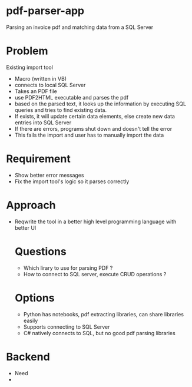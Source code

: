# pdf-parser-app
Parsing an invoice pdf and matching data from a SQL Server

# Problem
Existing import tool
- Macro (written in VB)
- connects to local SQL Server
- Takes an PDF file
- use PDF2HTML executable and parses the pdf
- based on the parsed text, it looks up the information by executing SQL queries and tries to find existing data.
- If exists, it will update certain data elements, else create new data entries into SQL Server
- If there are errors, programs shut down and doesn't tell the error
- This fails the import and user has to manually import the data

# Requirement
- Show better error messages
- Fix the import tool's logic so it parses correctly

# Approach
- Reqwrite the tool in a better high level programming language with better UI
  # Questions
  - Which lirary to use for parsing PDF ?
  - How to connect to SQL server, execute CRUD operations ? 
  
  # Options
  - Python has notebooks, pdf extracting libraries, can share libraries easily
  - Supports connecting to SQL Server
  - C# natively connects to SQL, but no good pdf parsing libraries


# Backend
- Need 
-
